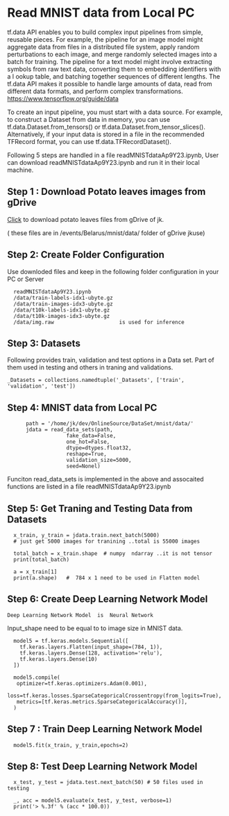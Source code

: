 
#  Read MNIST data from Local PC

tf.data API enables you to build complex input pipelines from simple, reusable pieces. 
For example, the pipeline for an image model might aggregate data from files in a 
distributed file system, apply random perturbations to each image, and merge randomly
selected images into a batch for training. The pipeline for a text model might involve 
extracting symbols from raw text data, converting them to embedding identifiers with a l
ookup table, and batching together sequences of different lengths. The tf.data API makes 
it possible to handle large amounts of data, read from different data formats, and perform 
complex transformations.  https://www.tensorflow.org/guide/data

To create an input pipeline, you must start with a data source. For example, to construct 
a Dataset from data in memory, you can use tf.data.Dataset.from_tensors() or 
tf.data.Dataset.from_tensor_slices(). Alternatively, if your input data is stored in 
a file in the recommended TFRecord format, you can use tf.data.TFRecordDataset().

Following 5 steps are handled in a file readMNISTdataAp9Y23.ipynb, User can 
download readMNISTdataAp9Y23.ipynb and run it in their local machine.


## Step 1 : Download Potato leaves images from gDrive
   
  
[Click](https://drive.google.com/drive/folders/1msPCMZA1mmH7ykjEHppeoJWeergQtsQD?usp=share_link) to download potato leaves files from gDrive of jk. 

( these files are in /events/Belarus/mnist/data/ folder of gDrive jkuse)

##  Step 2:  Create Folder Configuration

 Use downloded files and keep in the following folder configuration in your PC or Server
 
      readMNISTdataAp9Y23.ipynb
      /data/train-labels-idx1-ubyte.gz   
      /data/train-images-idx3-ubyte.gz   
      /data/t10k-labels-idx1-ubyte.gz  
      /data/t10k-images-idx3-ubyte.gz     
      /data/img.raw                     is used for inference


 ## Step 3:  Datasets
 Following provides train, validation and test options in a Data set. Part of them used
 in testing and others in traning and validations.
 
    _Datasets = collections.namedtuple('_Datasets', ['train', 'validation', 'test'])
 
 ## Step 4: MNIST data from Local PC
 
          path = '/home/jk/dev/OnlineSource/DataSet/mnist/data/'
          jdata = read_data_sets(path, 
                       fake_data=False, 
                       one_hot=False,
                       dtype=dtypes.float32,
                       reshape=True,
                       validation_size=5000,
                       seed=Nonel)
      
   Funciton read_data_sets is implemented in the above and assocaited functions are listed in a  file readMNISTdataAp9Y23.ipynb
   
  ## Step 5: Get Traning and Testing Data from Datasets
  
      x_train, y_train = jdata.train.next_batch(5000) 
      # just get 5000 images for tranining ..total is 55000 images
      
      total_batch = x_train.shape  # numpy  ndarray ..it is not tensor
      print(total_batch)
      
      a = x_train[1]
      print(a.shape)   #  784 x 1 need to be used in Flatten model
      
 
 ## Step 6:  Create  Deep Learning Network Model 
   
    Deep Learning Network Model  is  Neural Network
    
   Input_shape  need to be equal to to image size in MNIST data.
   
      model5 = tf.keras.models.Sequential([
        tf.keras.layers.Flatten(input_shape=(784, 1)),
        tf.keras.layers.Dense(128, activation='relu'),
        tf.keras.layers.Dense(10)
      ])

      model5.compile(
       optimizer=tf.keras.optimizers.Adam(0.001),
       loss=tf.keras.losses.SparseCategoricalCrossentropy(from_logits=True),
       metrics=[tf.keras.metrics.SparseCategoricalAccuracy()],
      )
  
## Step 7 : Train Deep Learning Network Model 
  
      model5.fit(x_train, y_train,epochs=2)

## Step 8:  Test Deep Learning Network Model

      x_test, y_test = jdata.test.next_batch(50) # 50 files used in testing
      
      _, acc = model5.evaluate(x_test, y_test, verbose=1)
      print('> %.3f' % (acc * 100.0))
